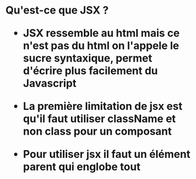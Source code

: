 <h1> Qu'est-ce que JSX ?


- JSX ressemble au html mais ce n'est pas du html on l'appele le sucre syntaxique, permet d'écrire plus facilement du Javascript

- La première limitation de jsx est qu'il faut utiliser className et non class pour un composant 

- Pour utiliser jsx il faut un élément parent qui englobe tout 

